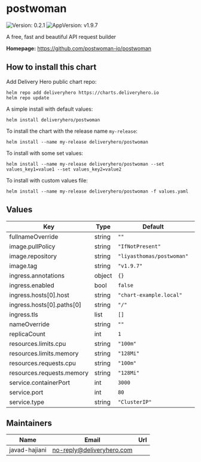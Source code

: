 # postwoman

![Version: 0.2.1](https://img.shields.io/badge/Version-0.2.1-informational?style=flat-square) ![AppVersion: v1.9.7](https://img.shields.io/badge/AppVersion-v1.9.7-informational?style=flat-square)

A free, fast and beautiful API request builder

**Homepage:** <https://github.com/postwoman-io/postwoman>

## How to install this chart

Add Delivery Hero public chart repo:

```console
helm repo add deliveryhero https://charts.deliveryhero.io
helm repo update
```

A simple install with default values:

```console
helm install deliveryhero/postwoman
```

To install the chart with the release name `my-release`:

```console
helm install --name my-release deliveryhero/postwoman
```

To install with some set values:

```console
helm install --name my-release deliveryhero/postwoman --set values_key1=value1 --set values_key2=value2
```

To install with custom values file:

```
helm install --name my-release deliveryhero/postwoman -f values.yaml
```

## Values

| Key | Type | Default | Description |
|-----|------|---------|-------------|
| fullnameOverride | string | `""` |  |
| image.pullPolicy | string | `"IfNotPresent"` |  |
| image.repository | string | `"liyasthomas/postwoman"` |  |
| image.tag | string | `"v1.9.7"` |  |
| ingress.annotations | object | `{}` |  |
| ingress.enabled | bool | `false` |  |
| ingress.hosts[0].host | string | `"chart-example.local"` |  |
| ingress.hosts[0].paths[0] | string | `"/"` |  |
| ingress.tls | list | `[]` |  |
| nameOverride | string | `""` |  |
| replicaCount | int | `1` |  |
| resources.limits.cpu | string | `"100m"` |  |
| resources.limits.memory | string | `"128Mi"` |  |
| resources.requests.cpu | string | `"100m"` |  |
| resources.requests.memory | string | `"128Mi"` |  |
| service.containerPort | int | `3000` |  |
| service.port | int | `80` |  |
| service.type | string | `"ClusterIP"` |  |

## Maintainers

| Name | Email | Url |
| ---- | ------ | --- |
| javad-hajiani | no-reply@deliveryhero.com |  |
